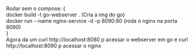 
Rodar sem o compose: {
<br>
    docker build -t go-webserver . (Cria a img do go) <br>
    docker run --name nginx-service -d -p 8090:80 (roda o nginx na porta 8090)
<br>
}
<br>
Agora da um curl http://localhost:8080 p acessar o webserver em go
e curl http://localhost:8090 p acessar o nginx
